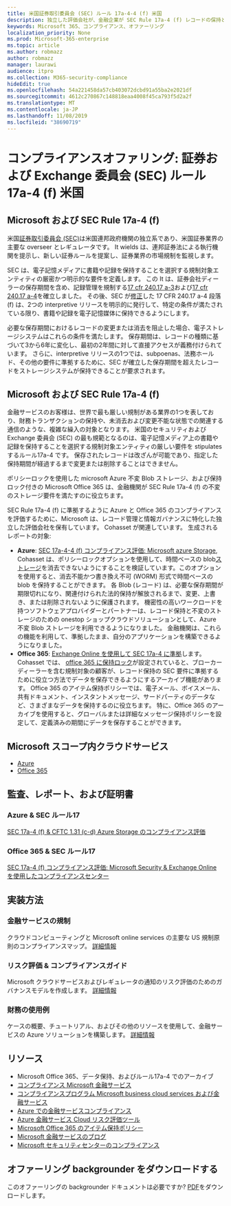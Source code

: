 ```yaml
---
title: 米国証券取引委員会 (SEC) ルール 17a-4-4 (f) 米国
description: 独立した評価会社が、金融企業が SEC Rule 17a-4 (f) レコードの保持と不変のストレージ要件を満たすことができること365を検証しています。
keywords: Microsoft 365、コンプライアンス、オファーリング
localization_priority: None
ms.prod: Microsoft-365-enterprise
ms.topic: article
ms.author: robmazz
author: robmazz
manager: laurawi
audience: itpro
ms.collection: M365-security-compliance
hideEdit: true
ms.openlocfilehash: 54a221458da57cb403072dcbd91a55ba2e2021df
ms.sourcegitcommit: 4612c270867c148818eaa4008f45ca793f5d2a2f
ms.translationtype: MT
ms.contentlocale: ja-JP
ms.lasthandoff: 11/08/2019
ms.locfileid: "38690719"
---
```

# <a name="compliance-offering-securities-and-exchange-commission-sec-rule-17a-4f-united-states"></a>コンプライアンスオファリング: 証券および Exchange 委員会 (SEC) ルール 17a-4 (f) 米国

## <a name="microsoft-and-sec-rule-17a-4f"></a>Microsoft および SEC Rule 17a-4 (f)

米国[証券取引委員会 (SEC)](https://www.sec.gov/)は米国連邦政府機関の独立系であり、米国証券業界の主要な overseer とレギュレータです。 It wields は、連邦証券法による執行機関を提示し、新しい証券ルールを提案し、証券業界の市場規制を監視します。

SEC は、電子記憶メディアに書籍や記録を保持することを選択する規制対象エンティティの厳密かつ明示的な要件を定義します。 この It は、証券会社ディーラーの保存期間を含め、記録管理を規制する[17 cfr 240.17 a-3](https://www.govinfo.gov/app/details/CFR-2012-title17-vol3/CFR-2012-title17-vol3-sec240-17a-3)および[17 cfr 240.17 a-4](https://www.ecfr.gov/cgi-bin/text-idx?mc=true&node=pt17.4.240&rgn=div5#se17.4.240_117a_64)を確立しました。 その後、SEC が[修正](https://www.sec.gov/rules/interp/34-47806.htm)した 17 CFR 240.17 a-4 段落 (f) は、2つの interpretive リリースを明示的に発行して、特定の条件が満たされている限り、書籍や記録を電子記憶媒体に保持できるようにします。

必要な保存期間におけるレコードの変更または消去を阻止した場合、電子ストレージシステムはこれらの条件を満たします。 保存期間は、レコードの種類に基づいて3から6年に変化し、最初の2年間に対して直接アクセスが義務付けられています。 さらに、interpretive リリースの1つでは、subpoenas、法務ホールド、その他の要件に準拠するために、SEC が確立した保存期間を超えたレコードをストレージシステムが保持できることが要求されます。

## <a name="microsoft-and-sec-rule-17a-4f"></a>Microsoft および SEC Rule 17a-4 (f)

金融サービスのお客様は、世界で最も厳しい規制がある業界の1つを表しており、財務トランザクションの保持や、未消去および変更不能な状態での関連する通信のような、複雑な繰入の対象となります。 米国のセキュリティおよび Exchange 委員会 (SEC) の最も規範となるのは、電子記憶メディア上の書籍や記録を保持することを選択する規制対象エンティティの厳しい要件を stipulates するルール17a-4 です。 保存されたレコードは改ざんが可能であり、指定した保持期間が経過するまで変更または削除することはできません。

ポリシーロックを使用した microsoft Azure 不変 Blob ストレージ、および保持ロック付きの Microsoft Office 365 は、金融機関が SEC Rule 17a-4 (f) の不変のストレージ要件を満たすのに役立ちます。

SEC Rule 17a-4 (f) に準拠するように Azure と Office 365 のコンプライアンスを評価するために、Microsoft は、レコード管理と情報ガバナンスに特化した独立した評価会社を保有しています。 Cohasset が関連しています。 生成されるレポートの対象:

- **Azure**: [SEC 17a-4-4 (f) コンプライアンス評価: Microsoft azure Storage](https://servicetrust.microsoft.com/ViewPage/MSComplianceGuide?command=Download&downloadType=Document&downloadId=19b08fd4-d276-43e8-9461-715981d0ea20&docTab=4ce99610-c9c0-11e7-8c2c-f908a777fa4d_GRC_Assessment_Reports), Cohasset は、ポリシーロックオプションを使用して、時間ベースの blob[ストレージ](https://docs.microsoft.com/azure/storage/blobs/storage-blob-immutable-storage)を消去できないようにすることを検証しています。このオプションを使用すると、消去不能かつ書き換え不可 (WORM) 形式で時間ベースの blob を保持することができます。 各 Blob (レコード) は、必要な保存期間が期限切れになり、関連付けられた法的保持が解放されるまで、変更、上書き、または削除されないように保護されます。 機密性の高いワークロードを持つソフトウェアプロバイダーとパートナーは、レコード保持と不変のストレージのための onestop ショップクラウドソリューションとして、Azure 不変 Blob ストレージを利用できるようになりました。 金融機関は、これらの機能を利用して、準拠したまま、自分のアプリケーションを構築できるようになりました。
- **Office 365**: [Exchange Online を使用して SEC 17a-4 に準拠](https://docs.microsoft.com/office365/securitycompliance/use-exchange-online-to-comply-with-sec-rule-17a-4)します。 Cohasset では、 [office 365 に保持ロック](https://docs.microsoft.com/office365/securitycompliance/retention-policies#locking-a-retention-policy)が設定されていると、ブローカーディーラーを含む規制対象の顧客が、レコード保持の SEC 要件に準拠するために役立つ方法でデータを保存できるようにするアーカイブ機能があります。 Office 365 のアイテム保持ポリシーでは、電子メール、ボイスメール、共有ドキュメント、インスタントメッセージ、サードパーティのデータなど、さまざまなデータを保持するのに役立ちます。 特に、Office 365 のアーカイブを使用すると、グローバルまたは詳細なメッセージ保持ポリシーを設定して、定義済みの期間にデータを保存することができます。

## <a name="microsoft-in-scope-cloud-services"></a>Microsoft スコープ内クラウドサービス

- [Azure](https://gallery.technet.microsoft.com/Overview-of-Azure-c1be3942)
- [Office 365](https://servicetrust.microsoft.com/ViewPage/TrustDocuments?command=Download&downloadType=Document&downloadId=9f756cce-b15d-45a9-94d7-6a583dee4401&docTab=6d000410-c9e9-11e7-9a91-892aae8839ad_Compliance_Guides)

## <a name="audits-reports-and-certificates"></a>監査、レポート、および証明書

### <a name="azure--sec-rule-17"></a>Azure & SEC ルール17

[SEC 17a-4 (f) & CFTC 1.31 (c-d) Azure Storage のコンプライアンス評価](https://servicetrust.microsoft.com/ViewPage/MSComplianceGuide?command=Download&downloadType=Document&downloadId=19b08fd4-d276-43e8-9461-715981d0ea20&docTab=4ce99610-c9c0-11e7-8c2c-f908a777fa4d_GRC_Assessment_Reports)

### <a name="office-365--sec-rule-17"></a>Office 365 & SEC ルール17

[SEC 17a-4 (f) コンプライアンス評価: Microsoft Security & Exchange Online を使用したコンプライアンスセンター](https://servicetrust.microsoft.com/ViewPage/TrustDocuments?command=Download&downloadType=Document&downloadId=9fa8349d-a0c9-47d9-93ad-472aa0fa44ec&docTab=6d000410-c9e9-11e7-9a91-892aae8839ad_FAQ_and_White_Papers)

## <a name="how-to-implement"></a>実装方法

### <a name="financial-services-regulation"></a>金融サービスの規制

クラウドコンピューティングと Microsoft online services の主要な US 規制原則のコンプライアンスマップ。 [詳細情報](https://servicetrust.microsoft.com/ViewPage/TrustDocuments?command=Download&downloadType=Document&downloadId=5b483567-00b0-4d86-96ae-ee887dadb61c&docTab=6d000410-c9e9-11e7-9a91-892aae8839ad_Compliance_Guides)

### <a name="risk-assessment--compliance-guide"></a>リスク評価 & コンプライアンスガイド

Microsoft クラウドサービスおよびレギュレータの通知のリスク評価のためのガバナンスモデルを作成します。 [詳細情報](https://servicetrust.microsoft.com/ViewPage/TrustDocuments?command=Download&downloadType=Document&downloadId=edee9b14-3661-4a16-ba83-c35caf672bd7&docTab=6d000410-c9e9-11e7-9a91-892aae8839ad_FAQ_and_White_Papers)

### <a name="financial-use-cases"></a>財務の使用例

ケースの概要、チュートリアル、およびその他のリソースを使用して、金融サービスの Azure ソリューションを構築します。 [詳細情報](https://docs.microsoft.com/azure/industry/financial/)

## <a name="resources"></a>リソース

- Microsoft Office 365、データ保持、およびルール17a-4 でのアーカイブ
- [コンプライアンス Microsoft 金融サービス](https://download.microsoft.com/download/6/4/7/64707E3E-6D3E-45D0-8207-A0EA3201B4A6/Microsoft%20Cloud%20-%20Financial%20Services%20Compliance%20Program%20\(Print\).pdf)
- [コンプライアンスプログラム Microsoft business cloud services および金融サービス](https://servicetrust.microsoft.com/viewpage/financialservicesoverview)
- [Azure での金融サービスコンプライアンス](https://azure.microsoft.com/resources/videos/azurecon-2015-financial-services-compliance-in-azure/)
- [Azure 金融サービス Cloud リスク評価ツール](https://servicetrust.microsoft.com/ViewPage/FFIECBlueprint?command=Download&downloadType=Document&downloadId=079a1973-711a-428f-9312-9ddd290cff7b&docTab=c726d5c0-2d1e-11e8-a485-57140ec19669_PaaS)
- [Microsoft Office 365 のアイテム保持ポリシー](https://docs.microsoft.com/office365/securitycompliance/retention-policies)
- [Microsoft 金融サービスのブログ](https://techcommunity.microsoft.com/t5/Financial-Services-Blog/bg-p/FinancialServicesBlog)
- [Microsoft セキュリティセンターのコンプライアンス](https://www.microsoft.com/trust-center/compliance/compliance-overview)

## <a name="download-the-offering-backgrounder"></a>オファーリング backgrounder をダウンロードする

このオファーリングの backgrounder ドキュメントは必要ですか? [PDF](https://download.microsoft.com/download/E/5/2/E52103E7-C1BB-4118-9725-4452FEA931D8/SEC17a-4(f)-Compliance.pdf)をダウンロードします。
